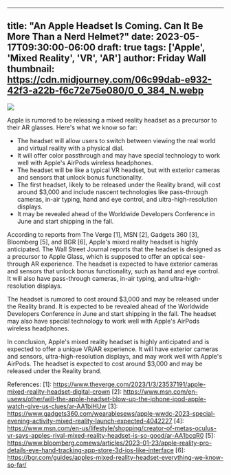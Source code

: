 
---
title: "An Apple Headset Is Coming. Can It Be More Than a Nerd Helmet?"
date: 2023-05-17T09:30:00-06:00
draft: true
tags: ['Apple', 'Mixed Reality', 'VR', 'AR']
author: Friday Wall
thumbnail: https://cdn.midjourney.com/06c99dab-e932-42f3-a22b-f6c72e75e080/0_0_384_N.webp
---

![](https://cdn.midjourney.com/06c99dab-e932-42f3-a22b-f6c72e75e080/0_0.webp)


Apple is rumored to be releasing a mixed reality headset as a precursor to their AR glasses. Here's what we know so far:

- The headset will allow users to switch between viewing the real world and virtual reality with a physical dial.
- It will offer color passthrough and may have special technology to work well with Apple's AirPods wireless headphones.
- The headset will be like a typical VR headset, but with exterior cameras and sensors that unlock bonus functionality.
- The first headset, likely to be released under the Reality brand, will cost around $3,000 and include nascent technologies like pass-through cameras, in-air typing, hand and eye control, and ultra-high-resolution displays.
- It may be revealed ahead of the Worldwide Developers Conference in June and start shipping in the fall.

According to reports from The Verge [1], MSN [2], Gadgets 360 [3], Bloomberg [5], and BGR [6], Apple's mixed reality headset is highly anticipated. The Wall Street Journal reports that the headset is designed as a precursor to Apple Glass, which is supposed to offer an optical see-through AR experience. The headset is expected to have exterior cameras and sensors that unlock bonus functionality, such as hand and eye control. It will also have pass-through cameras, in-air typing, and ultra-high-resolution displays.

The headset is rumored to cost around $3,000 and may be released under the Reality brand. It is expected to be revealed ahead of the Worldwide Developers Conference in June and start shipping in the fall. The headset may also have special technology to work well with Apple's AirPods wireless headphones.

In conclusion, Apple's mixed reality headset is highly anticipated and is expected to offer a unique VR/AR experience. It will have exterior cameras and sensors, ultra-high-resolution displays, and may work well with Apple's AirPods. The headset is expected to cost around $3,000 and may be released under the Reality brand.

References:
[1]: https://www.theverge.com/2023/1/3/23537191/apple-mixed-reality-headset-digital-crown
[2]: https://www.msn.com/en-usews/other/will-the-apple-headset-blow-up-the-iphone-ipod-apple-watch-give-us-clues/ar-AA1biHUw
[3]: https://www.gadgets360.com/wearablesews/apple-wwdc-2023-special-evening-activity-mixed-reality-launch-expected-4042227
[4]: https://www.msn.com/en-us/lifestyle/shopping/creator-of-metas-oculus-vr-says-apples-rival-mixed-reality-headset-is-so-good/ar-AA1bcqR0
[5]: https://www.bloomberg.comews/articles/2023-01-23/apple-reality-pro-details-eye-hand-tracking-app-store-3d-ios-like-interface
[6]: https://bgr.com/guides/apples-mixed-reality-headset-everything-we-know-so-far/


            
